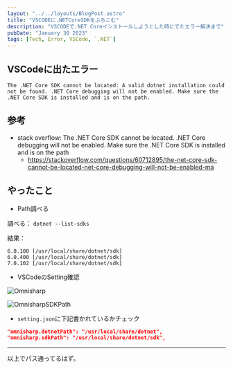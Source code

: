 ```yaml
---
layout: "../../layouts/BlogPost.astro"
title: "VSCODEに.NETCoreSDKをぶちこむ"
description: "VSCODEで.NET Coreインストールしようとした時にでたエラー解決まで"
pubDate: "January 30 2023"
tags: [Tech, Error, VSCode, `.NET`]
---
```


## VSCodeに出たエラー

``` text
The .NET Core SDK cannot be located: A valid dotnet installation could not be found. .NET Core debugging will not be enabled. Make sure the .NET Core SDK is installed and is on the path.
```

## 参考

- stack overflow: The .NET Core SDK cannot be located. .NET Core debugging will not be enabled. Make sure the .NET Core SDK is installed and is on the path
  - https://stackoverflow.com/questions/60712895/the-net-core-sdk-cannot-be-located-net-core-debugging-will-not-be-enabled-ma

## やったこと

- Path調べる

調べる：
`dotnet --list-sdks`

結果：
``` shell
6.0.100 [/usr/local/share/dotnet/sdk]
6.0.400 [/usr/local/share/dotnet/sdk]
7.0.102 [/usr/local/share/dotnet/sdk]
```

- VSCodeのSetting確認

![Omnisharp](/assets/VSCError1.png)

![OmnisharpSDKPath](/assets/VSCError2.png)


- `setting.json`に下記書かれているかチェック

``` json
"omnisharp.dotnetPath": "/usr/local/share/dotnet",
"omnisharp.sdkPath": "/usr/local/share/dotnet/sdk",
```

---

以上でパス通ってるはず。